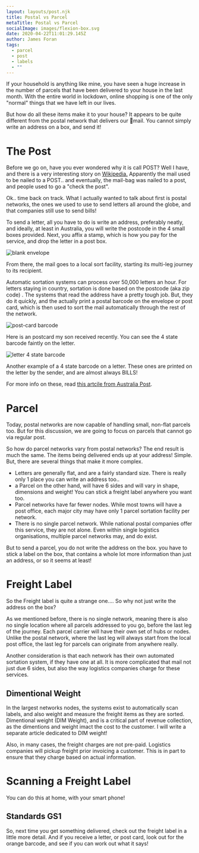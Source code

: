```yaml
---
layout: layouts/post.njk
title: Postal vs Parcel
metaTitle: Postal vs Parcel
socialImage: images/flexion-box.svg
date: 2020-04-22T11:01:29.145Z
author: James Foran
tags:
  - parcel
  - post
  - labels
  - ""
---
```

If your household is anything like mine, you have seen a huge increase in the number of parcels that have been delivered to your house in the last month. With the entire world in lockdown, online shopping is one of the only "normal" things that we have left in our lives.

But how do all these items make it to your house? It appears to be quite different from the postal network that delivers our 🐌mail. You cannot simply write an address on a box, and send it!

# The Post

Before we go on, have you ever wondered why it is call POST? Well I have, and there is a very interesting story on [Wikipedia.](https://en.wikipedia.org/wiki/Mail#History) Apparently the mail used to be nailed to a POST.. and eventually, the mail-bag was nailed to a post, and people used to go a "check the post".

Ok.. time back on track. What I actually wanted to talk about first is postal networks, the ones we used to use to send letters all around the globe, and that companies still use to send bills!

To send a letter, all you have to do is write an address, preferably neatly, and ideally, at least in Australia, you will write the postcode in the 4 small boxes provided. Next, you affix a stamp, which is how you pay for the service, and drop the letter in a post box.

![blank envelope](/images/blank_envelope.png)

From there, the mail goes to a local sort facility, starting its multi-leg journey to its recipient.

Automatic sortation systems can process over 50,000 letters an hour. For letters staying in country, sortation is done based on the postcode (aka zip code) . The systems that read the address have a pretty tough job. But, they do it quickly, and the actually print a postal barcode on the envelope or post card, which is then used to sort the mail automatically through the rest of the network.

![post-card barcode](/images/postcard.png)

Here is an postcard my son received recently. You can see the 4 state barcode faintly on the letter.

![letter 4 state barcode](/images/postal_barcode.png)

Another example of a 4 state barcode on a letter. These ones are printed on the letter by the sender, and are almost always BILLS!

For more info on these, read [this artcile from Australia Post](https://auspost.com.au/content/dam/auspost_corp/media/documents/barcoding-fact-sheet-oct14.pdf).

# Parcel

Today, postal networks are now capable of handling small, non-flat parcels too. But for this discussion, we are going to focus on parcels that cannot go via regular post.

So how do parcel networks vary from postal networks? The end result is much the same. The items being delivered ends up at your address! Simple. But, there are several things that make it more complex.

* Letters are generally flat, and are a fairly standard size. There is really only 1 place you can write an address too..
* a Parcel on the other hand, will have 6 sides and will vary in shape, dimensions and weight! You can stick a freight label anywhere you want too.
* Parcel networks have far fewer nodes. While most towns will have a post office, each major city may have only 1 parcel sortation facility per network.
* There is no single parcel network. While national postal companies offer this service, they are not alone. Even within single logistics organisations, multiple parcel networks may, and do exist.

But to send a parcel, you do not write the address on the box. you have to stick a label on the box, that contains a whole lot more information than just an address, or so it seems at least!

# Freight Label

So the Freight label is quite a strange one.... So why not just write the address on the box? 



As we mentioned before, there is no single network, meaning there is also no single location where all parcels addressed to you go, before the last leg of the journey. Each parcel carrier will have their own set of hubs or nodes. Unlike the postal network, where the last leg will always start from the local post office, the last leg for parcels can originate from anywhere really. 

Another consideration is that each network has their own automated sortation system, if they have one at all.  It is more complicated that mail not just due 6 sides, but also the way logistics companies charge for these services.   

## Dimentional Weight

In the largest networks nodes, the systems exist to automatically scan labels, and also weight and measure the freight items as they are sorted. Dimentional weight (DIM Weight), and is a critical part of revenue collection, as the dimentions and weight imact the cost to the customer.  I will write a separate article dedicated to DIM weight!

Also, in many cases, the freight charges are not pre-paid. Logistics companies will pickup freight prior invoicing a customer.  This is in part to ensure that they charge based on actual information.

# Scanning a Freight Label

You can do this at home, with your smart phone! 

## Standards GS1

So, next time you get something delivered, check out the freight label in a little more detail. And if you receive a letter, or post card, look out for the orange barcode, and see if you can work out what it says!